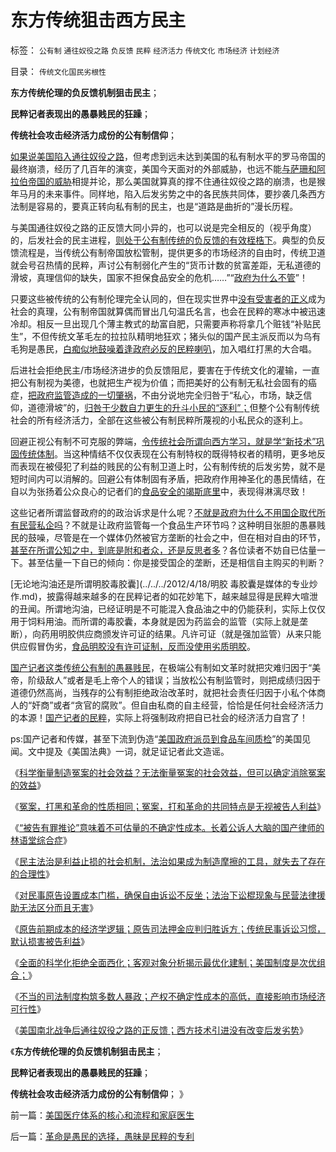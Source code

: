 # 东方传统狙击西方民主

标签： `公有制` `通往奴役之路` `负反馈` `民粹` `经济活力` `传统文化` `市场经济` `计划经济` 

目录： `传统文化国民劣根性`

**东方传统伦理的负反馈机制狙击民主**；

**民粹记者表现出的愚暴贱民的狂躁**；

**传统社会攻击经济活力成份的公有制信仰**；

[如果说美国陷入通往奴役之路](../../../2012/2/3/私有制下没有革命的合理性；崇拜西方的国产愚民.md)，但考虑到远未达到美国的私有制水平的罗马帝国的最终崩溃，经历了几百年的演变，美国今天面对的外部威胁，也远不能[与萨珊和阿拉伯帝国的威胁](../../../2010/9/8/罗马－萨珊四百年战争，阿拉伯和亚美尼亚.md)相提并论，那么美国就算真的撑不住通往奴役之路的崩溃，也是猴年马月的未来事件。同样地，陷入后发劣势之中的各民族共同体，要抄袭几条西方法制是容易的，要真正转向私有制的民主，也是“道路是曲折的”漫长历程。

与美国通往奴役之路的正反馈大同小异的，也可以说是完全相反的（视乎角度）的，后发社会的民主进程，[则处于公有制传统的负反馈的有效桎梏下](../../../2011/1/29/中国社会负反馈系统和后发制度劣势.md)。典型的负反馈流程是，当传统公有制帝国放松管制，提供更多的市场经济的自由时，传统卫道就会号召热情的民粹，声讨公有制弱化产生的“货币计数的贫富差距，无私道德的滑坡，真理信仰的缺失，国家不担保食品安全的危机……”“[政府为什么不管](http://darthvad.blog.163.com/blog/static/5339947020111128253230/)”！

只要这些被传统的公有制伦理完全认同的，但在现实世界中[没有受害者的正义](../../../2012/4/25/“受害者举证”排除斯大林正义.md)成为社会的真理，公有制帝国就算偶而冒出几句温氏名言，也会在民粹的寒冰中被迅速冷却。相反一旦出现几个薄主教式的劫富自肥，只需要声称将拿几个赃钱“补贴民生”，不但传统文革毛左的拉拉队精明地狂欢；猪头似的国产民主派反而以为乌有毛狗是愚民，[白痴似地鼓噪着逢政府必反的民粹喇叭](../../../2012/3/27/骂，扣帽子，偷换概念.md)，加入唱红打黑的大合唱。

后进社会拒绝民主/市场经济进步的负反馈阻尼，要害在于传统文化的灌输，一直把公有制视为美德，也就把生产视为价值；而把美好的公有制无私社会固有的癌症，[把政府监管造成的一切肇祸](../../../2011/8/15/胡乱批评政府的国民劣根性.md)，不由分说地完全归咎于“私心，市场，缺乏信仰，道德滑坡”的，[归咎于少数自力更生的升斗小民的“逐利”；](../../../2012/1/13/投机有益，做庄合理，打压投机做庄“违法”.md)但整个公有制传统社会的所有经济活力，全部在这些被公有制民粹所蔑视的小私民众的逐利上。

回避正视公有制不可克服的弊端，[令传统社会所谓向西方学习，就是学“新技术”巩固传统体制](../../../2011/12/14/实体经济学逻辑下的历史素描，向“反谷物法运动”学习.md)。当这种情结不仅仅表现在公有制特权的既得特权者的精明，更多地反而表现在被侵犯了利益的贱民的公有制卫道上时，公有制传统的后发劣势，就不是短时间内可以消解的。回避公有体制固有矛盾，把政府作用神圣化的愚民情结，在自以为张扬着公众良心的记者们的[食品安全的竭斯底里](../../../2011/6/13/食品安全道德化的竭斯底里.md)中，表现得淋漓尽致！

这些记者所谓监督政府的的政治诉求是什么呢？[不就是政府为什么不用国企取代所有民营私企吗](../../../2012/4/19/反对管制传媒的记者们，要求管制各行各业.md)？不就是让政府监管每一个食品生产环节吗？这种明目张胆的愚暴贱民的鼓噪，尽管是在一个媒体仍然被官方垄断的社会之中，但在相对自由的环节，[甚至在所谓公知之中，到底是附和者众，还是反思者多](../../../2012/3/30/国产公知普遍愚昧，仅有“改变”的共识；.md)？各位读者不妨自已估量一下。甚至估量一下自已的倾向：你是接受国企的垄断，还是相信自主购买的判断？

[无论地沟油还是所谓明胶毒胶囊](../../../2012/4/18/明胶 毒胶囊是媒体的专业炒作.md)，披露得越来越多的在民粹记者的如花妙笔下，越来越显得是民粹大喧泄的丑闻。所谓地沟油，已经证明是不可能混入食品油之中的仍能获利，实际上仅仅用于饲料用油。而所谓的毒胶囊，本身就是因为药监会的监管（实际上就是垄断），向药用明胶供应商颁发许可证的结果。凡许可证（就是强加监管）从来只能供应假冒伪劣，[食品明胶没有许可证制，反而没使用劣质明胶](../../../2012/4/18/药企可以从毒胶囊中“逐利”吗？.md)。

[国产记者这类传统公有制的愚暴贱民](../../../2012/4/18/药企可以从毒胶囊中“逐利”吗？.md)，在极端公有制如文革时就把灾难归因于“美帝，阶级敌人”或者是毛上帝个人的错误；当放松公有制监管时，则把成绩归因于道德仍然高尚，当残存的公有制拒绝政治改革时，就把社会责任归因于小私个体商人的“奸商”或者“贪官的腐败”。但自由私商的自主经营，恰恰是任何社会经济活力的本源！[国产记者的民粹](../../../2011/4/27/我国记者论证西方严厉管制互联网.md)，实际上将强制政府把自已社会的经济活力自宫了！

ps:国产记者和传媒，甚至下流到伪造“[美国政府派员到食品车间质检](http://www.ycwb.com/ePaper/ycwb/html/2012-04/21/content_1374503.htm)”的美国见闻。文中提及《美国法典》一词，就足证记者此文造谣。

《[科学衡量制造冤案的社会效益？无法衡量冤案的社会效益，但可以确定消除冤案的效益](../../../2012/4/28/科学地衡量制造冤案的社会效益.md)》

《[冤案，打黑和革命的性质相同；冤案，打和革命的共同特点是无视被告人利益](../../../2012/4/28/文革和斯大林主义中的被告人利益.md)》

《[“被告有罪推论”意味着不可估量的不确定性成本。长着公诉人大脑的国产律师的林语堂综合症](../../../2012/4/28/无视被告利益的“法治”，长着公诉人大脑的“律师”.md)》

《[民主法治是利益止损的社会机制，法治如果成为制造摩擦的工具，就失去了存在的合理性](../../../2012/4/29/法治是利益止损的自治机制，讼棍不是有益的社会现象.md)》

《[对民事原告设置成本门槛，确保自由诉讼不反坐；法治下讼棍现象与民营法律援助无法区分而且无害](../../../2012/4/29/讼棍现象有害但必须合法，以确保自由诉讼.md)》

《[原告前期成本的经济学逻辑；原告司法押金应判归胜诉方；传统民事诉讼习惯，默认损害被告利益](../../../2012/4/29/原告司法押金应判归胜诉方；美国和罗马法制的得失；.md)》

《[全面的科学化拒绝全面西化；客观对象分析揭示最优化建制；美国制度是次优组合；](../../../2012/4/30/科学化拒绝全面西化,美国制度是次优组合.md)》

《[不当的司法制度构筑多数人暴政；产权不确定性成本的高低，直接影响市场经济可行性](../../../2012/4/30/美国成功不因“道德高，制度好”.md)》

《[美国南北战争后通往奴役之路的正反馈；西方技术引进没有改变后发劣势](../../../2012/4/30/美国通往奴役之路的正反馈，先进技术的后发劣势.md)》

《**东方传统伦理的负反馈机制狙击民主**；

**民粹记者表现出的愚暴贱民的狂躁**；

**传统社会攻击经济活力成份的公有制信仰**； 》



前一篇：[美国医疗体系的核心和流程和家庭医生](../../../2012/5/1/美国医疗体系的核心和流程和家庭医生.md)

后一篇：[革命是愚民的选择，愚昧是民粹的专利](../../../2012/5/2/革命是愚民的选择，愚昧是民粹的专利.md)